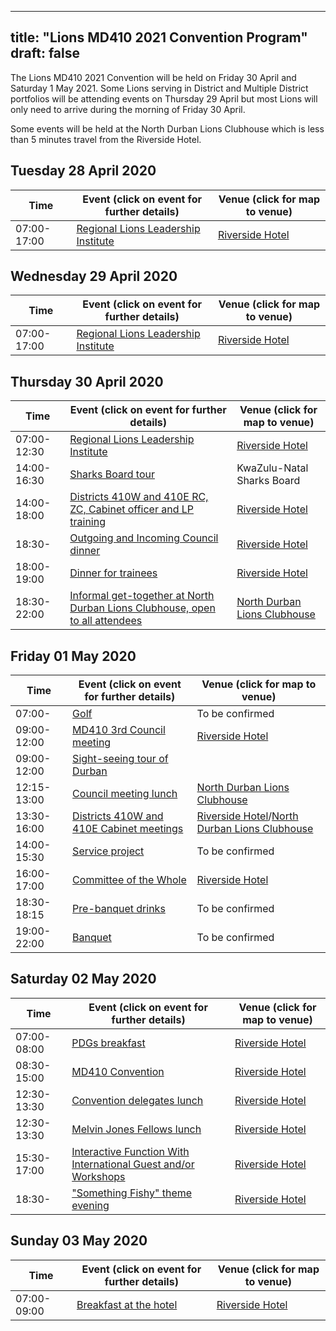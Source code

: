 
---
title: "Lions MD410 2021 Convention Program"
draft: false
---

The Lions MD410 2021 Convention will be held on Friday 30 April and Saturday 1 May 2021. Some Lions serving in District and Multiple District portfolios will be attending events on Thursday 29 April but most Lions will only need to arrive during the morning of Friday 30 April.

Some events will be held at the North Durban Lions Clubhouse which is less than 5 minutes travel from the Riverside Hotel.

## Tuesday 28 April 2020

Time | Event (click on event for further details) | Venue (click for map to venue)
 ---|---  |---
07:00-17:00 | [Regional Lions Leadership Institute](/events/rlli_tuesday) | [Riverside Hotel](/venue)

## Wednesday 29 April 2020

Time | Event (click on event for further details) | Venue (click for map to venue)
 ---|---  |---
07:00-17:00 | [Regional Lions Leadership Institute](/events/rlli_wednesday) | [Riverside Hotel](/venue)

## Thursday 30 April 2020

Time | Event (click on event for further details) | Venue (click for map to venue)
 ---|---  |---
07:00-12:30 | [Regional Lions Leadership Institute](/events/rlli_thursday) | [Riverside Hotel](/venue)
14:00-16:30 | [Sharks Board tour](/events/sharks_board_tour) | KwaZulu-Natal Sharks Board
14:00-18:00 | [Districts 410W and 410E RC, ZC, Cabinet officer and LP training](/events/training) | [Riverside Hotel](/venue)
18:30- | [Outgoing and Incoming Council dinner](/events/council_dinner) | [Riverside Hotel](/venue)
18:00-19:00 | [Dinner for trainees](/events/dinner_for_trainees) | [Riverside Hotel](/venue)
18:30-22:00 | [Informal get-together at North Durban Lions Clubhouse, open to all attendees](/events/thursday_social) | [North Durban Lions Clubhouse](/venue/#north-durban-lions-club)

## Friday 01 May 2020

Time | Event (click on event for further details) | Venue (click for map to venue)
 ---|---  |---
07:00- | [Golf](/events/golf) | To be confirmed
09:00-12:00 | [MD410 3rd Council meeting](/events/council_meeting) | [Riverside Hotel](/venue)
09:00-12:00 | [Sight-seeing tour of Durban](/events/sight_seeing) | 
12:15-13:00 | [Council meeting lunch](/events/council_meeting_lunch) | [North Durban Lions Clubhouse](/venue/#north-durban-lions-club)
13:30-16:00 | [Districts 410W and 410E Cabinet meetings](/events/cabinet_meetings) | [Riverside Hotel](/venue)/[North Durban Lions Clubhouse](/venue/#north-durban-lions-club)
14:00-15:30 | [Service project](/events/service_project) | To be confirmed
16:00-17:00 | [Committee of the Whole](/events/committee_of_the_whole) | [Riverside Hotel](/venue)
18:30-18:15 | [Pre-banquet drinks](/events/banquet_drinks) | To be confirmed
19:00-22:00 | [Banquet](/events/banquet) | To be confirmed

## Saturday 02 May 2020

Time | Event (click on event for further details) | Venue (click for map to venue)
 ---|---  |---
07:00-08:00 | [PDGs breakfast](/events/pdgs_breakfast) | [Riverside Hotel](/venue)
08:30-15:00 | [MD410 Convention](/events/md_convention) | [Riverside Hotel](/venue)
12:30-13:30 | [Convention delegates lunch](/events/lunch) | [Riverside Hotel](/venue)
12:30-13:30 | [Melvin Jones Fellows lunch](/events/mjf_lunch) | [Riverside Hotel](/venue)
15:30-17:00 | [Interactive Function With International Guest and/or Workshops](/events/international_guest) | [Riverside Hotel](/venue)
18:30- | ["Something Fishy" theme evening](/events/theme_evening) | [Riverside Hotel](/venue)

## Sunday 03 May 2020

Time | Event (click on event for further details) | Venue (click for map to venue)
 ---|---  |---
07:00-09:00 | [Breakfast at the hotel](/events/breakfast) | [Riverside Hotel](/venue)
